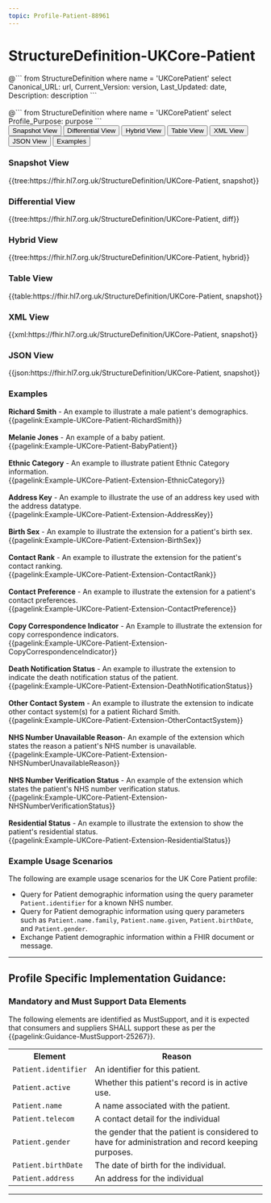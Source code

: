 ```yaml
---
topic: Profile-Patient-88961
---
```

# StructureDefinition-UKCore-Patient

<div id="transpose">
@```
from
	StructureDefinition
where
	name = 'UKCorePatient'
select
	Canonical_URL: url,
  Current_Version: version,
  Last_Updated: date,
	Description: description
```
</div>
<br>
@```
from
	StructureDefinition
where
	name = 'UKCorePatient'
select
	Profile_Purpose: purpose
```

<nocheck>
<div class="tab fhirTree">
 <button class="tablinks active" onclick="openTab(event, 'Snapshot View')">Snapshot View</button>
  <button class="tablinks" onclick="openTab(event, 'Differential View')">Differential View</button>
  <button class="tablinks" onclick="openTab(event, 'Hybrid View')">Hybrid View</button>
   <button class="tablinks" onclick="openTab(event, 'Table View')">Table View</button>
   <button class="tablinks" onclick="openTab(event, 'XML View')">XML View</button>
   <button class="tablinks" onclick="openTab(event, 'JSON View')">JSON View</button>
  <button class="tablinks" onclick="openTab(event, 'Examples')">Examples</button>
</div>

<div id="Snapshot View" class="tabcontent" style="display:block">
  <h3>Snapshot View</h3>
{{tree:https://fhir.hl7.org.uk/StructureDefinition/UKCore-Patient, snapshot}}
</div>

<div id="Differential View" class="tabcontent">
  <h3>Differential View</h3>
{{tree:https://fhir.hl7.org.uk/StructureDefinition/UKCore-Patient, diff}}
</div>

<div id="Hybrid View" class="tabcontent">
  <h3>Hybrid View</h3>
{{tree:https://fhir.hl7.org.uk/StructureDefinition/UKCore-Patient, hybrid}}
</div>

<div id="Table View" class="tabcontent">
  <h3>Table View</h3>
{{table:https://fhir.hl7.org.uk/StructureDefinition/UKCore-Patient, snapshot}}
</div>

<div id="XML View" class="tabcontent">
  <h3>XML View</h3>
{{xml:https://fhir.hl7.org.uk/StructureDefinition/UKCore-Patient, snapshot}}
</div>

<div id="JSON View" class="tabcontent">
  <h3>JSON View</h3>
{{json:https://fhir.hl7.org.uk/StructureDefinition/UKCore-Patient, snapshot}}
</div>

<div id="Examples" class="tabcontent">
  <h3>Examples</h3>
<b>Richard Smith</b> - An example to illustrate a male patient's demographics. 
</br>
{{pagelink:Example-UKCore-Patient-RichardSmith}}   
<br><br>
<b>Melanie Jones</b> - An example of a baby patient. </br>
{{pagelink:Example-UKCore-Patient-BabyPatient}}
<br><br>
<b>Ethnic Category</b> - An example to illustrate patient Ethnic Category information. </br>
{{pagelink:Example-UKCore-Patient-Extension-EthnicCategory}}   <br><br>
<b>Address Key</b> - An example to illustrate the use of an address key used with the address datatype. 
</br>
{{pagelink:Example-UKCore-Patient-Extension-AddressKey}}   
<br><br>
<b>Birth Sex</b> - An example to illustrate the extension for a patient's birth sex. 
</br>
{{pagelink:Example-UKCore-Patient-Extension-BirthSex}}   
<br><br>
<b>Contact Rank</b> - An example to illustrate the extension for the patient's contact ranking. 
</br>
{{pagelink:Example-UKCore-Patient-Extension-ContactRank}}   
<br><br>
<b>Contact Preference</b> - An example to illustrate the extension for a patient's contact preferences. 
</br>
{{pagelink:Example-UKCore-Patient-Extension-ContactPreference}}   
<br><br>
<b>Copy Correspondence Indicator</b> - An Example to illustrate the extension for copy correspondence indicators. 
</br>
{{pagelink:Example-UKCore-Patient-Extension-CopyCorrespondenceIndicator}}   
<br><br>
<b>Death Notification Status</b> - An example to illustrate the extension to indicate the death notification status of the patient. 
</br>
{{pagelink:Example-UKCore-Patient-Extension-DeathNotificationStatus}}   
<br><br>
<b>Other Contact System</b> - An example to illustrate the extension to indicate other contact system(s) for a patient Richard Smith. 
</br>
{{pagelink:Example-UKCore-Patient-Extension-OtherContactSystem}}   
<br><br>
<b>NHS Number Unavailable Reason</b>- An example of the extension which states the reason a patient's NHS number is unavailable.<br>
{{pagelink:Example-UKCore-Patient-Extension-NHSNumberUnavailableReason}}
<br><br>
<b>NHS Number Verification Status</b> - An example of the extension which states the patient's NHS number verification status. 
</br>
{{pagelink:Example-UKCore-Patient-Extension-NHSNumberVerificationStatus}}   
<br><br>
<b>Residential Status</b> - An example to illustrate the extension to show the patient's residential status. 
</br>
{{pagelink:Example-UKCore-Patient-Extension-ResidentialStatus}}   
</div>
</nocheck>

### Example Usage Scenarios ###
The following are example usage scenarios for the UK Core Patient profile:

- Query for Patient demographic information using the query parameter `Patient.identifier` for a known NHS number.
- Query for Patient demographic information using query parameters such as `Patient.name.family`, `Patient.name.given`, `Patient.birthDate`, and `Patient.gender`.
- Exchange Patient demographic information within a FHIR document or message.

---

## Profile Specific Implementation Guidance: ##

### Mandatory and Must Support Data Elements

The following elements are identified as MustSupport, and it is expected that consumers and suppliers SHALL support these as per the {{pagelink:Guidance-MustSupport-25267}}.

<table class="assets">
<tr>
<th width="30%">Element</th>
<th width="70%">Reason</th>
</tr>
<tr>
<td><code>Patient.identifier</code></td>
<td>An identifier for this patient.</td>
</tr>
<tr>
<td><code>Patient.active</code></td>
<td>Whether this patient's record is in active use.</td>
</tr>
<tr>
<td><code>Patient.name</code></td>
<td>A name associated with the patient.</td>
</tr>
<tr>
<td><code>Patient.telecom</code></td>
<td>A contact detail for the individual</td>
</tr>
<tr>
<td><code>Patient.gender</code></td>
<td> the gender that the patient is considered to have for administration and record keeping purposes.</td>
</tr>
<tr>
<td><code>Patient.birthDate</code></td>
<td>The date of birth for the individual.</td>
</tr>
<tr>
<td><code>Patient.address</code></td>
<td>An address for the individual</td>
</tr>
</table>

---
